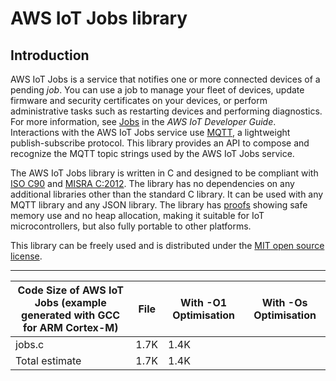 # AWS IoT Jobs library<a name="freertos-lib-jobs"></a>

## Introduction<a name="freertos-lib-jobs-introduction"></a>

AWS IoT Jobs is a service that notifies one or more connected devices of a pending *job*\. You can use a job to manage your fleet of devices, update firmware and security certificates on your devices, or perform administrative tasks such as restarting devices and performing diagnostics\. For more information, see [Jobs](https://docs.aws.amazon.com/iot/latest/developerguide/iot-jobs.html) in the *AWS IoT Developer Guide*\. Interactions with the AWS IoT Jobs service use [MQTT](https://freertos.org/mqtt/index.html), a lightweight publish\-subscribe protocol\. This library provides an API to compose and recognize the MQTT topic strings used by the AWS IoT Jobs service\.

The AWS IoT Jobs library is written in C and designed to be compliant with [ISO C90](https://en.wikipedia.org/wiki/ANSI_C#C90) and [MISRA C:2012](https://www.misra.org.uk/MISRAHome/MISRAC2012/tabid/196/Default.aspx)\. The library has no dependencies on any additional libraries other than the standard C library\. It can be used with any MQTT library and any JSON library\. The library has [proofs](https://www.cprover.org/cbmc/) showing safe memory use and no heap allocation, making it suitable for IoT microcontrollers, but also fully portable to other platforms\.

This library can be freely used and is distributed under the [MIT open source license](https://freertos.org/a00114.html)\.


****  

| Code Size of AWS IoT Jobs \(example generated with GCC for ARM Cortex\-M\) | File | With \-O1 Optimisation | With \-Os Optimisation | 
| --- | --- | --- | --- | 
| jobs\.c | 1\.7K | 1\.4K | 
| Total estimate | 1\.7K | 1\.4K | 